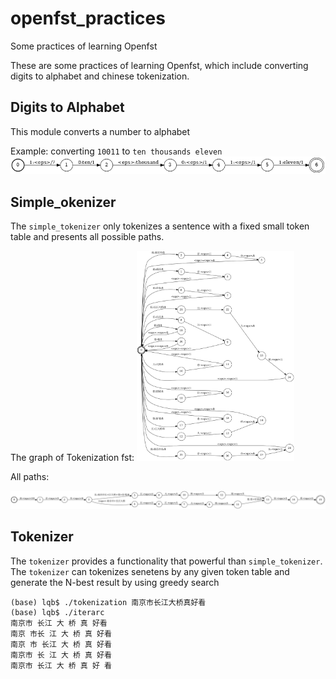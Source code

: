 # openfst_practices
Some practices of learning Openfst

These are some practices of learning Openfst, which include converting digits to alphabet and chinese tokenization.

## Digits to Alphabet

This module converts a number to alphabet

Example: converting `10011` to `ten thousands eleven`
<img src="./digit2alphabet/imgs/res.png">

## Simple_okenizer

The `simple_tokenizer` only tokenizes a sentence with a fixed small token table and presents all possible paths.

The graph of Tokenization fst:
<img src="./simple_tokenizer/imgs/tokenization.png" width="50%">

All paths:

<img src="./simple_tokenizer/imgs/result.png" >

## Tokenizer

The `tokenizer` provides a functionality that powerful than `simple_tokenizer`. The `tokenizer` can tokenizes senetens by any given token table and generate the N-best result by using greedy search

```console
(base) lqb$ ./tokenization 南京市长江大桥真好看
(base) lqb$ ./iterarc
南京市 长江 大 桥 真 好看 
南京 市长 江 大 桥 真 好看 
南京 市 长江 大 桥 真 好看 
南京市 长 江 大 桥 真 好看 
南京市 长江 大 桥 真 好 看 
```
